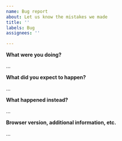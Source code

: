 ```yaml
---
name: Bug report
about: Let us know the mistakes we made
title: ''
labels: Bug
assignees: ''

---
```


**What were you doing?**

...

**What did you expect to happen?**

...

**What happened instead?**

...

**Browser version, additional information, etc.**

...
